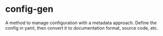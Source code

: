 # config-gen


A method to manage configuration with a metadata approach. Define the
config in yaml, then convert it to documentation format, source code,
etc.
